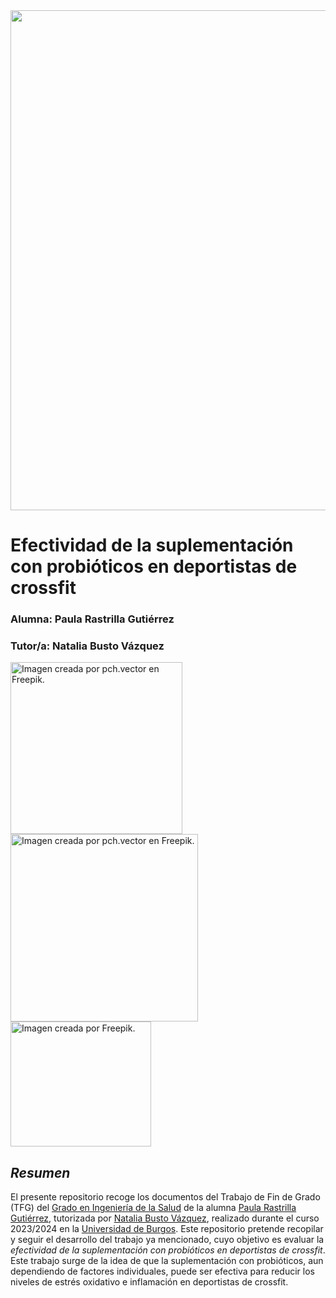 <image src="/Images/cabeceraSalud.jpg"  width="800">
 
# Efectividad de la suplementación con probióticos en deportistas de crossfit
 
### Alumna: Paula Rastrilla Gutiérrez

### Tutor/a: Natalia Busto Vázquez 
<image src="/Images/Tiny doctors examining gut flora flat vector illustration.jpg" alt= "Imagen creada por pch.vector en Freepik." width="275"> <image src="/Images/mujeres_entrenando.jpg" alt= "Imagen creada por pch.vector en Freepik." width="300"> <image src="/Images/coleccion_bacterias.jpg" alt= "Imagen creada por Freepik." width="225" height="200">

## _Resumen_
El presente repositorio recoge los documentos del Trabajo de Fin de Grado (TFG) del [Grado en Ingeniería de la Salud](https://www.ubu.es/grado-en-ingenieria-de-la-salud) de la alumna [Paula Rastrilla Gutiérrez](https://orcid.org/0000-0001-7738-2172), tutorizada por [Natalia Busto Vázquez](https://orcid.org/0000-0001-9637-1209), realizado durante el curso 2023/2024 en la [Universidad de Burgos](https://www.ubu.es). 
Este repositorio pretende recopilar y seguir el desarrollo del trabajo ya mencionado, cuyo objetivo es evaluar la _efectividad de la suplementación con probióticos en deportistas de crossfit_. 
Este trabajo surge de la idea de que la suplementación con probióticos, aun dependiendo de factores individuales, puede ser efectiva para reducir los niveles de estrés oxidativo e inflamación en deportistas de crossfit.
